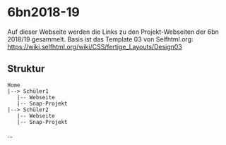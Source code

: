 # 6bn2018-19

Auf dieser Webseite werden die Links zu den Projekt-Webseiten der 6bn 2018/19 gesammelt.
Basis ist das Template 03 von Selfhtml.org: https://wiki.selfhtml.org/wiki/CSS/fertige_Layouts/Design03

## Struktur
    Home
    |--> Schüler1
       |-- Webseite
       |-- Snap-Projekt
    |--> Schüler2
       |-- Webseite
       |-- Snap-Projekt
   
...
